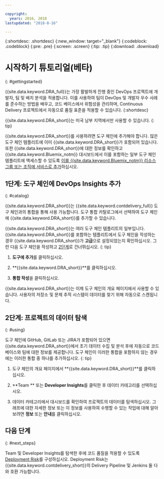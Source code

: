 ```yaml
---

copyright:
  years: 2016, 2018
lastupdated: "2018-8-16"

---
```


{:shortdesc: .shortdesc}
{:new_window: target="_blank"}
{:codeblock: .codeblock}
{:pre: .pre}
{:screen: .screen}
{:tip: .tip}
{:download: .download}

# 시작하기 튜토리얼(베타)
{: #gettingstarted}

{{site.data.keyword.DRA_full}}는 가장 활발하게 진행 중인 DevOps 프로젝트에 개발자, 팀 및 배치 분석을 적용합니다. 이를 사용하여 팀이 DevOps 및 개발자 우수 사례를 준수하는 방법을 배우고, 코드 베이스에서 위험성을 관리하며, Continuous Delivery 프로젝트에서 자동으로 품질 표준을 적용할 수 있습니다. 
{:shortdesc}

{{site.data.keyword.DRA_short}}는 미국 남부 지역에서만 사용할 수 있습니다.
{: tip}

{{site.data.keyword.DRA_short}}를 사용하려면 도구 체인에 추가해야 합니다. 많은 도구 체인 템플리트에 이미 {{site.data.keyword.DRA_short}}가 포함되어 있습니다. 또한 {{site.data.keyword.DRA_short}}에 대한 정보를 확인하고 {{site.data.keyword.Bluemix_notm}} 대시보드에서 이를 포함하는 일부 도구 체인 템플리트에 액세스할 수 있도록 [이를 {{site.data.keyword.Bluemix_notm}} 리소스 그룹 또는 조직에 서비스로 추가](/docs/services/reqnsi.html)하십시오.   

## 1단계: 도구 체인에 DevOps Insights 추가
{: #catalog}

{{site.data.keyword.DRA_short}}는 {{site.data.keyword.contdelivery_full}} 도구 체인과의 통합을 통해 사용 가능합니다. 도구 통합 카탈로그에서 선택하여 도구 체인에 {{site.data.keyword.DRA_short}}를 추가할 수 있습니다.

{{site.data.keyword.DRA_short}}는 여러 도구 체인 템플리트의 일부입니다. {{site.data.keyword.DRA_short}}를 포함하는 템플리트에서 도구 체인을 작성하는 경우 {{site.data.keyword.DRA_short}}가 **고급**으로 설정되었는지 확인하십시오. 그런 다음 도구 체인을 작성하고 [2단계](/docs/services/DevOpsInsights/index.html#using)로 건너뛰십시오.
{: tip}

1. **도구에 추가**를 클릭하십시오.

2. **{{site.data.keyword.DRA_short}}**를 클릭하십시오.

3. **통합 작성**을 클릭하십시오.

{{site.data.keyword.DRA_short}}는 이제 도구 체인의 개요 페이지에서 사용할 수 있습니다.  사용자의 저장소 및 문제 추적 시스템이 데이터를 찾기 위해 자동으로 스캔됩니다. 

## 2단계: 프로젝트의 데이터 탐색
{: #using}

도구 체인에 GitHub, GitLab 또는 JIRA가 포함되어 있으면 {{site.data.keyword.DRA_short}}에서 초기 데이터 수집 및 분석 후에 자동으로 코드 베이스와 팀에 대한 정보를 제공합니다. 도구 체인이 이러한 통합을 포함하지 않는 경우에는 이러한 통합 중 하나를 추가하십시오.
{: tip}

1. 도구 체인의 개요 페이지에서 **{{site.data.keyword.DRA_short}}**를 클릭하십시오.

2. **Team ** 또는 **Developer Insights**를 클릭한 후 데이터 카테고리를 선택하십시오. 

3. 데이터 카테고리에서 대시보드를 확인하여 프로젝트의 데이터를 탐색하십시오. 그래프에 대한 자세한 정보 또는 이 정보를 사용하여 수행할 수 있는 작업에 대해 알아보려면 **정보** 또는 **안내**를 클릭하십시오.

## 다음 단계
{: #next_steps}

Team 및 Developer Insights를 탐색한 후에 코드 품질을 적용할 수 있도록 [Deployment Risk](/docs/services/DevOpsInsights/about_risk.html)를 구성하십시오. Deployment Risk는 {{site.data.keyword.contdelivery_short}}의 Delivery Pipeline 및 Jenkins 둘 다와 호환 가능합니다.
